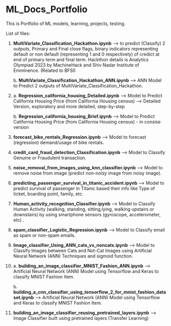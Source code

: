 # ML_Docs_Portfolio
This is Portfolio of ML models, learning, projects, testing.

List of files:

1. **MultiVariate_Classification_Hackathon.ipynb** --> to predict (Classify) 2 outputs, Primary and Final close flags, binary indicators representing default or non default (representing 1 and 0 respectively) of credict at end of primary term and final term. Hackthon details is Analytics Olympiad 2023 by MachineHack and Shiv Nadar Institute of Emminence. (Related to BFSI)

   b. **MultiVariate_Classification_Hackathon_ANN.ipynb** --> ANN Model to Predict 2 outputs of MultiVariate_Classification_Hackathon.

2. a. **Regression_california_housing_Detailed.ipynb** --> Model to Predict California Housing Price (from California Housing census) --> Detailed Version, exploratory and more detailed, step-by-step

   b. **Regression_california_housing_Brief.ipynb** -->  Model to Predict California Housing Price (from California Housing census) - in consise version
   
3. **forecast_bike_rentals_Regression.ipynb** --> Model to forecast (regression) demand/usage of bike rentals.

4. **credit_card_fraud_detection_Classification.ipynb** --> Model to Classify Genuine or Fraudulent transaction.

5. **noise_removal_from_images_using_knn_classifier.ipynb** --> Model to remove noise from image (predict non-noisy image from noisy image).

6. **predicting_passenger_survival_in_titanic_accident.ipynb** --> Model to predict survival of passenger in Titanic based their info like Type of ticket, boarding point, family, etc.

7. **Human_activity_recognition_Classifier.ipynb** --> Model to Classify Human Activity (walking, standing, sitting,lying, walking upstairs or downstairs) by using smartphone sensors (gyroscope, accelerometer, etc) .

8. **spam_classifier_Logistic_Regression.ipynb** --> Model to Classify email as spam or non-spam emails.

9. **Image_classifier_Using_ANN_cats_vs_noncats.ipynb** --> Model to Classify Images between Cats and Not-Cat Images using Artificial Neural Network (ANN) Techniques and sigmoid function.
10. a. **building_an_image_classifier_MNIST_Fashion_ANN.ipynb** --> Artificial Neural Network (ANN) Model using Tensorflow and Keras to classify MNIST Fashion Item.

    b. **building_a_cnn_classifier_using_tensorflow_2_for_mnist_fashion_dataset.ipynb** --> Artificial Neural Network (ANN) Model using Tensorflow and Keras to classify MNIST Fashion Item.
12. **building_an_image_classifier_reusing_pretrained_layers.ipynb** --> Image Classifier built using pretrained layers (Transfer Learning)
